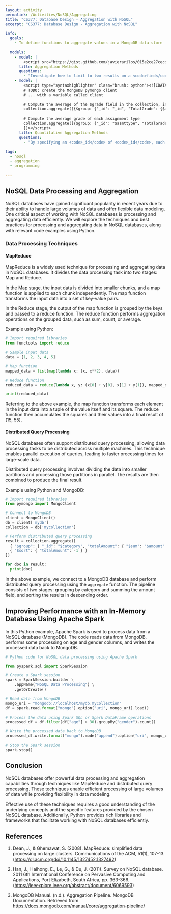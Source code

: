 ```yaml
---
layout: activity
permalink: /Activities/NoSQL/Aggregating
title: "CS377: Database Design - Aggregation with NoSQL"
excerpt: "CS377: Database Design - Aggregation with NoSQL"

info:
  goals: 
    - To define functions to aggregate values in a MongoDB data store
    
  models:
    - model: |
        <script src="https://gist.github.com/javierarilos/015e2ce27cecdea63564.js"></script>
      title: Aggregation Methods
      questions:
        - "Investigate how to limit to two results on a <code>find</code>, but to make those results the second and third documents from the sorted result set."
    - model: |
        <script type="syntaxhighlighter" class="brush: python"><![CDATA[    
        # TODO: create the MongoDB pymongo client 
        # ... with a variable called client
        
        # Compute the average of the $grade field in the collection, in a key called TotalGrade
        collection.aggregate([{$group: {"_id": "_id", "TotalGrade": {$avg: "$grade"}}}}])
        
        # Compute the average grade of each assignment type
        collection.aggregate([{$group: {"_id": "$asmttype", "TotalGrade": {$avg: "$grade"}}}}])
        ]]></script>
      title: Quantitative Aggregation Methods
      questions:
        - "By specifying an <code>_id</code> of <code>_id</code>, each item is individually counted in the average.  Suppose <code>asmttype</code> is a key in your document; what do you think using that key as the <code>_id</code> of the aggregation does to the group?  Try it to find out!"        
        
tags:
  - nosql
  - aggregation
  - programming
  
---
```


## NoSQL Data Processing and Aggregation

NoSQL databases have gained significant popularity in recent years due to their ability to handle large volumes of data and offer flexible data modeling. One critical aspect of working with NoSQL databases is processing and aggregating data efficiently. We will explore the techniques and best practices for processing and aggregating data in NoSQL databases, along with relevant code examples using Python.

### Data Processing Techniques

#### MapReduce

MapReduce is a widely used technique for processing and aggregating data in NoSQL databases. It divides the data processing task into two stages: Map and Reduce.

In the Map stage, the input data is divided into smaller chunks, and a map function is applied to each chunk independently. The map function transforms the input data into a set of key-value pairs.

In the Reduce stage, the output of the map function is grouped by the keys and passed to a reduce function. The reduce function performs aggregation operations on the grouped data, such as sum, count, or average.

Example using Python:

```python
# Import required libraries
from functools import reduce

# Sample input data
data = [1, 2, 3, 4, 5]

# Map function
mapped_data = list(map(lambda x: (x, x**2), data))

# Reduce function
reduced_data = reduce(lambda x, y: (x[0] + y[0], x[1] + y[1]), mapped_data)

print(reduced_data)
```

Referring to the above example, the map function transforms each element in the input data into a tuple of the value itself and its square. The reduce function then accumulates the squares and their values into a final result of (15, 55).

#### Distributed Query Processing

NoSQL databases often support distributed query processing, allowing data processing tasks to be distributed across multiple machines. This technique enables parallel execution of queries, leading to faster processing times for large-scale data.

Distributed query processing involves dividing the data into smaller partitions and processing those partitions in parallel. The results are then combined to produce the final result.

Example using Python and MongoDB:

```python
# Import required libraries
from pymongo import MongoClient

# Connect to MongoDB
client = MongoClient()
db = client['mydb']
collection = db['mycollection']

# Perform distributed query processing
result = collection.aggregate([
  { "$group": { "_id": "$category", "totalAmount": { "$sum": "$amount" } } },
  { "$sort": { "totalAmount": -1 } }
])

for doc in result:
  print(doc)
```

In the above example, we connect to a MongoDB database and perform distributed query processing using the `aggregate` function. The pipeline consists of two stages: grouping by category and summing the amount field, and sorting the results in descending order.

## Improving Performance with an In-Memory Database Using Apache Spark

In this Python example, Apache Spark is used to process data from a NoSQL database (MongoDB). The code reads data from MongoDB, performs some processing on age and gender columns, and writes the processed data back to MongoDB.

```python
# Python code for NoSQL data processing using Apache Spark

from pyspark.sql import SparkSession

# Create a Spark session
spark = SparkSession.builder \
    .appName("NoSQL Data Processing") \
    .getOrCreate()

# Read data from MongoDB
mongo_uri = "mongodb://localhost/mydb.myCollection"
df = spark.read.format("mongo").option("uri", mongo_uri).load()

# Process the data using Spark SQL or Spark DataFrame operations
processed_df = df.filter(df["age"] > 30).groupBy("gender").count()

# Write the processed data back to MongoDB
processed_df.write.format("mongo").mode("append").option("uri", mongo_uri).save()

# Stop the Spark session
spark.stop()
```

## Conclusion

NoSQL databases offer powerful data processing and aggregation capabilities through techniques like MapReduce and distributed query processing. These techniques enable efficient processing of large volumes of data while providing flexibility in data modeling.

Effective use of these techniques requires a good understanding of the underlying concepts and the specific features provided by the chosen NoSQL database. Additionally, Python provides rich libraries and frameworks that facilitate working with NoSQL databases efficiently.

## References

1. Dean, J., & Ghemawat, S. (2008). MapReduce: simplified data processing on large clusters. Communications of the ACM, 51(1), 107-13. (https://dl.acm.org/doi/10.1145/1327452.1327492)

2. Han, J., Haihong, E., Le, G., & Du, J. (2011). Survey on NoSQL database. 2011 6th International Conference on Pervasive Computing and Applications, Port Elizabeth, South Africa, pp. 363-366. (https://ieeexplore.ieee.org/abstract/document/6069593)

3. MongoDB Manual. (n.d.). Aggregation Pipeline. MongoDB Documentation. Retrieved from https://docs.mongodb.com/manual/core/aggregation-pipeline/
